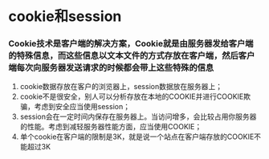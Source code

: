 # cookie和session

### Cookie技术是客户端的解决方案，Cookie就是由服务器发给客户端的特殊信息，而这些信息以文本文件的方式存放在客户端，然后客户端每次向服务器发送请求的时候都会带上这些特殊的信息


01. cookie数据存放在客户的浏览器上，session数据放在服务器上；
02. cookie不是很安全，别人可以分析存放在本地的COOKIE并进行COOKIE欺骗，考虑到安全应当使用session；
03. session会在一定时间内保存在服务器上。当访问增多，会比较占用你服务器的性能。考虑到减轻服务器性能方面，应当使用COOKIE；
04. 单个cookie在客户端的限制是3K，就是说一个站点在客户端存放的COOKIE不能超过3K